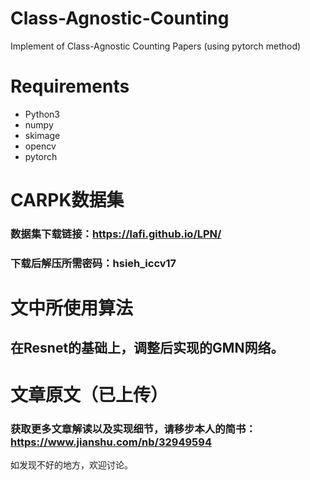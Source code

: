 # Class-Agnostic-Counting
Implement of Class-Agnostic Counting Papers (using pytorch method) 
# Requirements
 - Python3
 - numpy
 - skimage
 - opencv
 - pytorch

# CARPK数据集
### 数据集下载链接：https://lafi.github.io/LPN/
### 下载后解压所需密码：hsieh_iccv17

# 文中所使用算法
## 在Resnet的基础上，调整后实现的GMN网络。 

# 文章原文（已上传）
### 获取更多文章解读以及实现细节，请移步本人的简书：https://www.jianshu.com/nb/32949594

如发现不好的地方，欢迎讨论。

